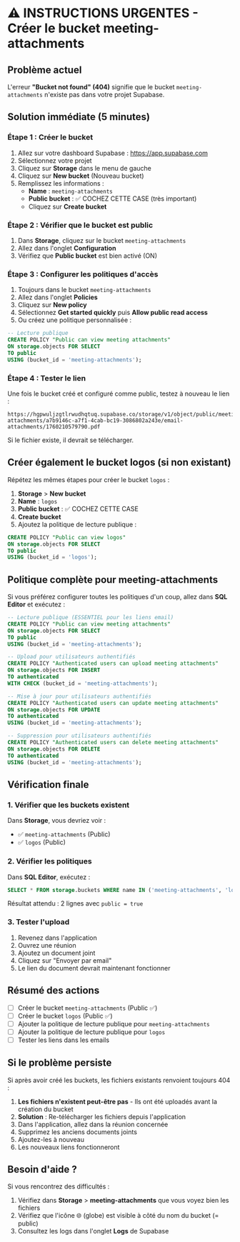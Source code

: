 # ⚠️ INSTRUCTIONS URGENTES - Créer le bucket meeting-attachments

## Problème actuel

L'erreur **"Bucket not found" (404)** signifie que le bucket `meeting-attachments` n'existe pas dans votre projet Supabase.

## Solution immédiate (5 minutes)

### Étape 1 : Créer le bucket

1. Allez sur votre dashboard Supabase : https://app.supabase.com
2. Sélectionnez votre projet
3. Cliquez sur **Storage** dans le menu de gauche
4. Cliquez sur **New bucket** (Nouveau bucket)
5. Remplissez les informations :
   - **Name** : `meeting-attachments`
   - **Public bucket** : ✅ COCHEZ CETTE CASE (très important)
   - Cliquez sur **Create bucket**

### Étape 2 : Vérifier que le bucket est public

1. Dans **Storage**, cliquez sur le bucket `meeting-attachments`
2. Allez dans l'onglet **Configuration**
3. Vérifiez que **Public bucket** est bien activé (ON)

### Étape 3 : Configurer les politiques d'accès

1. Toujours dans le bucket `meeting-attachments`
2. Allez dans l'onglet **Policies**
3. Cliquez sur **New policy**
4. Sélectionnez **Get started quickly** puis **Allow public read access**
5. Ou créez une politique personnalisée :

```sql
-- Lecture publique
CREATE POLICY "Public can view meeting attachments"
ON storage.objects FOR SELECT
TO public
USING (bucket_id = 'meeting-attachments');
```

### Étape 4 : Tester le lien

Une fois le bucket créé et configuré comme public, testez à nouveau le lien :

```
https://hgpwuljzgtlrwudhqtuq.supabase.co/storage/v1/object/public/meeting-attachments/a7b9146c-a7f1-4cab-bc19-3086802a243e/email-attachments/1760210579790.pdf
```

Si le fichier existe, il devrait se télécharger.

## Créer également le bucket logos (si non existant)

Répétez les mêmes étapes pour créer le bucket `logos` :

1. **Storage** > **New bucket**
2. **Name** : `logos`
3. **Public bucket** : ✅ COCHEZ CETTE CASE
4. **Create bucket**
5. Ajoutez la politique de lecture publique :

```sql
CREATE POLICY "Public can view logos"
ON storage.objects FOR SELECT
TO public
USING (bucket_id = 'logos');
```

## Politique complète pour meeting-attachments

Si vous préférez configurer toutes les politiques d'un coup, allez dans **SQL Editor** et exécutez :

```sql
-- Lecture publique (ESSENTIEL pour les liens email)
CREATE POLICY "Public can view meeting attachments"
ON storage.objects FOR SELECT
TO public
USING (bucket_id = 'meeting-attachments');

-- Upload pour utilisateurs authentifiés
CREATE POLICY "Authenticated users can upload meeting attachments"
ON storage.objects FOR INSERT
TO authenticated
WITH CHECK (bucket_id = 'meeting-attachments');

-- Mise à jour pour utilisateurs authentifiés
CREATE POLICY "Authenticated users can update meeting attachments"
ON storage.objects FOR UPDATE
TO authenticated
USING (bucket_id = 'meeting-attachments');

-- Suppression pour utilisateurs authentifiés
CREATE POLICY "Authenticated users can delete meeting attachments"
ON storage.objects FOR DELETE
TO authenticated
USING (bucket_id = 'meeting-attachments');
```

## Vérification finale

### 1. Vérifier que les buckets existent

Dans **Storage**, vous devriez voir :
- ✅ `meeting-attachments` (Public)
- ✅ `logos` (Public)

### 2. Vérifier les politiques

Dans **SQL Editor**, exécutez :

```sql
SELECT * FROM storage.buckets WHERE name IN ('meeting-attachments', 'logos');
```

Résultat attendu : 2 lignes avec `public = true`

### 3. Tester l'upload

1. Revenez dans l'application
2. Ouvrez une réunion
3. Ajoutez un document joint
4. Cliquez sur "Envoyer par email"
5. Le lien du document devrait maintenant fonctionner

## Résumé des actions

- [ ] Créer le bucket `meeting-attachments` (Public ✅)
- [ ] Créer le bucket `logos` (Public ✅)
- [ ] Ajouter la politique de lecture publique pour `meeting-attachments`
- [ ] Ajouter la politique de lecture publique pour `logos`
- [ ] Tester les liens dans les emails

## Si le problème persiste

Si après avoir créé les buckets, les fichiers existants renvoient toujours 404 :

1. **Les fichiers n'existent peut-être pas** - Ils ont été uploadés avant la création du bucket
2. **Solution** : Re-télécharger les fichiers depuis l'application
3. Dans l'application, allez dans la réunion concernée
4. Supprimez les anciens documents joints
5. Ajoutez-les à nouveau
6. Les nouveaux liens fonctionneront

## Besoin d'aide ?

Si vous rencontrez des difficultés :
1. Vérifiez dans **Storage** > **meeting-attachments** que vous voyez bien les fichiers
2. Vérifiez que l'icône 🌐 (globe) est visible à côté du nom du bucket (= public)
3. Consultez les logs dans l'onglet **Logs** de Supabase

